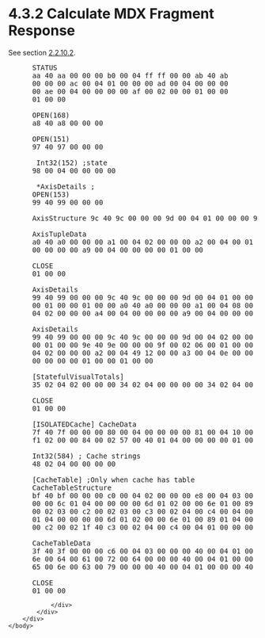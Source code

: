 <html dir="LTR" xmlns:mshelp="http://msdn.microsoft.com/mshelp" xmlns:ddue="http://ddue.schemas.microsoft.com/authoring/2003/5" xmlns:xlink="http://www.w3.org/1999/xlink" xmlns:tool="http://www.microsoft.com/tooltip">
    <head>
        <meta http-equiv="Content-Type" content="text/html; CHARSET=utf-8"></meta>
        <meta name="save" content="history"></meta>
        <title>4.3.2 Calculate MDX Fragment Response</title>
        <xml>
            <mshelp:toctitle title="4.3.2 Calculate MDX Fragment Response"></mshelp:toctitle>
            <mshelp:rltitle title="[MS-SSAS8]: Calculate MDX Fragment Response"></mshelp:rltitle>
            <mshelp:keyword index="A" term="0d79f517-a065-4015-b9c8-c2369a611568"></mshelp:keyword>
            <mshelp:attr name="DCSext.ContentType" value="open specification"></mshelp:attr>
            <mshelp:attr name="AssetID" value="0d79f517-a065-4015-b9c8-c2369a611568"></mshelp:attr>
            <mshelp:attr name="TopicType" value="kbRef"></mshelp:attr>
            <mshelp:attr name="DCSext.Title" value="[MS-SSAS8]: Calculate MDX Fragment Response" />
        </xml>
    </head>
    <body>
        <div id="header">
            <h1 class="heading">4.3.2 Calculate MDX Fragment Response</h1>
        </div>
        <div id="mainSection">
            <div id="mainBody">
                <div id="allHistory" class="saveHistory"></div>
                <div id="sectionSection0" class="section" name="collapseableSection">
                    

<p>See section <a href="9d2042b9-5ccb-410d-aa66-4201d1fd5d64.md">2.2.10.2</a>.</p>

<dl>
<dd>
<div><pre> STATUS
 aa 40 aa 00 00 00 b0 00 04 ff ff 00 00 ab 40 ab
 00 00 00 ac 00 04 01 00 00 00 ad 00 04 00 00 00
 00 ae 00 04 00 00 00 00 af 00 02 00 00 01 00 00
 01 00 00
  
 OPEN(168)
 a8 40 a8 00 00 00
  
 OPEN(151)
 97 40 97 00 00 00
  
  Int32(152) ;state
 98 00 04 00 00 00 00
  
  *AxisDetails ; 
 OPEN(153)
 99 40 99 00 00 00
  
 AxisStructure 9c 40 9c 00 00 00 9d 00 04 01 00 00 00 9e 40 9e 00 00 00 9f 00 02 06 00 01 00 00 01 00 00
  
 AxisTupleData
 a0 40 a0 00 00 00 a1 00 04 02 00 00 00 a2 00 04 00 01 00 00 a3 00 04 0a 00 00 00 a4 00 04 
 00 00 00 00 a9 00 04 00 00 00 00 01 00 00
  
 CLOSE
 01 00 00
  
 AxisDetails
 99 40 99 00 00 00 9c 40 9c 00 00 00 9d 00 04 01 00 00 00 9e 40 9e 00 00 00 9f 00 02 00  
 00 01 00 00 01 00 00 a0 40 a0 00 00 00 a1 00 04 08 00 00 00 a2 00 04 00 01 00 00 a3 00 
 04 02 00 00 00 a4 00 04 00 00 00 00 a9 00 04 00 00 00 00 01 00 00 01 00 00
  
 AxisDetails
 99 40 99 00 00 00 9c 40 9c 00 00 00 9d 00 04 02 00 00 00 9e 40 9e 00 00 00 9f 00 02 08  
 00 01 00 00 9e 40 9e 00 00 00 9f 00 02 06 00 01 00 00 01 00 00 a0 40 a0 00 00 00 a1 00 
 04 02 00 00 00 a2 00 04 49 12 00 00 a3 00 04 0e 00 00 00 a4 00 04 00 00 00 00 a9 00 04 
 00 00 00 00 01 00 00 01 00 00
  
 [StatefulVisualTotals]
 35 02 04 02 00 00 00 34 02 04 00 00 00 00 34 02 04 00 00 00 00
  
 CLOSE
 01 00 00
  
 [ISOLATEDCache] CacheData
 7f 40 7f 00 00 00 80 00 04 00 00 00 00 81 00 04 10 00 00 00 82 00 04 00 00 00 00 83 00 04 
 f1 02 00 00 84 00 02 57 00 40 01 04 00 00 00 00 01 00 00
  
 Int32(584) ; Cache strings
 48 02 04 00 00 00 00
  
 [CacheTable] ;Only when cache has table
 CacheTableStructure
 bf 40 bf 00 00 00 c0 00 04 02 00 00 00 e8 00 04 03 00 00 00 e9 00 04 00 00 
 00 00 6c 01 04 00 00 00 00 6d 01 02 00 00 6e 01 00 89 01 04 00 00 00 00 c1 
 00 02 03 00 c2 00 02 03 00 c3 00 02 04 00 c4 00 04 00 00 00 00 c5 00 00 6c 
 01 04 00 00 00 00 6d 01 02 00 00 6e 01 00 89 01 04 00 00 00 00 c1 00 02 82 
 00 c2 00 02 1f 40 c3 00 02 04 00 c4 00 04 01 00 00 00 c5 00 00 01 00 00
  
 CacheTableData
 3f 40 3f 00 00 00 c6 00 04 03 00 00 00 40 00 04 01 00 00 00 40 00 12 53 00 74 00 61 00  
 6e 00 64 00 61 00 72 00 64 00 00 00 40 00 04 01 00 00 00 40 00 12 43 00 75 00 72 00 72 00 
 65 00 6e 00 63 00 79 00 00 00 40 00 04 01 00 00 00 40 00 04 23 00 00 00 01 00 00
  
 CLOSE
 01 00 00
</pre></div>
</dd></dl>


                </div>
            </div>
        </div>
    </body>
</html>
